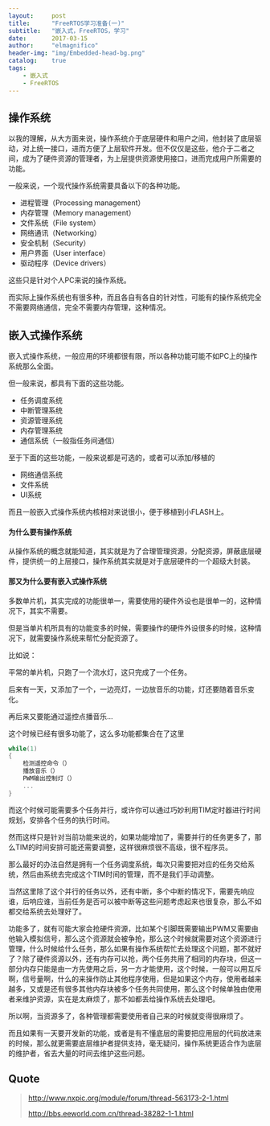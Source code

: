 ```yaml
---
layout:     post
title:      "FreeRTOS学习准备(一)"
subtitle:   "嵌入式，FreeRTOS，学习"
date:       2017-03-15
author:     "elmagnifico"
header-img: "img/Embedded-head-bg.png"
catalog:    true
tags:
    - 嵌入式
    - FreeRTOS
---
```


## 操作系统

以我的理解，从大方面来说，操作系统介于底层硬件和用户之间，他封装了底层驱动，对上统一接口，进而方便了上层软件开发。但不仅仅是这些，他介于二者之间，成为了硬件资源的管理者，为上层提供资源使用接口，进而完成用户所需要的功能。

一般来说，一个现代操作系统需要具备以下的各种功能。

- 进程管理（Processing management）
- 内存管理（Memory management）
- 文件系统（File system）
- 网络通讯（Networking）
- 安全机制（Security）
- 用户界面（User interface）
- 驱动程序（Device drivers）

这些只是针对个人PC来说的操作系统。

而实际上操作系统也有很多种，而且各自有各自的针对性，可能有的操作系统完全不需要网络通信，完全不需要内存管理，这种情况。

## 嵌入式操作系统

嵌入式操作系统，一般应用的环境都很有限，所以各种功能可能不如PC上的操作系统那么全面。

但一般来说，都具有下面的这些功能。

- 任务调度系统
- 中断管理系统
- 资源管理系统
- 内存管理系统
- 通信系统（一般指任务间通信）

至于下面的这些功能，一般来说都是可选的，或者可以添加/移植的

- 网络通信系统
- 文件系统
- UI系统

而且一般嵌入式操作系统内核相对来说很小，便于移植到小FLASH上。

#### 为什么要有操作系统

从操作系统的概念就能知道，其实就是为了合理管理资源，分配资源，屏蔽底层硬件，提供统一的上层接口，操作系统其实就是对于底层硬件的一个超级大封装。

#### 那又为什么要有嵌入式操作系统

多数单片机，其实完成的功能很单一，需要使用的硬件外设也是很单一的，这种情况下，其实不需要。

但是当单片机所具有的功能变多的时候，需要操作的硬件外设很多的时候，这种情况下，就需要操作系统来帮忙分配资源了。

比如说：

平常的单片机，只跑了一个流水灯，这只完成了一个任务。

后来有一天，又添加了一个，一边亮灯，一边放音乐的功能，灯还要随着音乐变化。

再后来又要能通过遥控点播音乐...

这个时候已经有很多功能了，这么多功能都集合在了这里

```c
while(1)
{
	检测遥控命令（）
	播放音乐（）
	PWM输出控制灯（）
	...
}
```

而这个时候可能需要多个任务并行，或许你可以通过巧妙利用TIM定时器进行时间规划，安排各个任务的执行时间。

然而这样只是针对当前功能来说的，如果功能增加了，需要并行的任务更多了，那么TIM的时间安排可能还需要调整，这样很麻烦很不高级，很不程序员。

那么最好的办法自然是拥有一个任务调度系统，每次只需要把对应的任务交给系统，然后由系统去完成这个TIM时间的管理，而不是我们手动调整。

当然这里除了这个并行的任务以外，还有中断，多个中断的情况下，需要先响应谁，后响应谁，当前任务是否可以被中断等这些问题考虑起来也很复杂，那么不如都交给系统去处理好了。

功能多了，就有可能大家会抢硬件资源，比如某个引脚既需要输出PWM又需要由他输入模拟信号，那么这个资源就会被争抢，那么这个时候就需要对这个资源进行管理，什么时候给什么任务，那么如果有操作系统帮忙去处理这个问题，那不就好了？除了硬件资源以外，还有内存可以抢，两个任务共用了相同的内存块，但这一部分内存只能是由一方先使用之后，另一方才能使用，这个时候，一般可以用互斥啊，信号量啊，什么的来操作防止其他程序使用，但是如果这个内存，使用者越来越多，又或是还有很多其他内存块被多个任务共同使用，那么这个时候单独由使用者来维护资源，实在是太麻烦了，那不如都丢给操作系统去处理吧。

所以啊，当资源多了，各种管理都需要使用者自己来的时候就变得很麻烦了。

而且如果有一天要开发新的功能，或者是有不懂底层的需要把应用层的代码放进来的时候，那么就更需要底层维护者提供支持，毫无疑问，操作系统更适合作为底层的维护者，省去大量的时间去维护这些问题。

## Quote

> http://www.nxpic.org/module/forum/thread-563173-2-1.html
> 
> http://bbs.eeworld.com.cn/thread-38282-1-1.html
